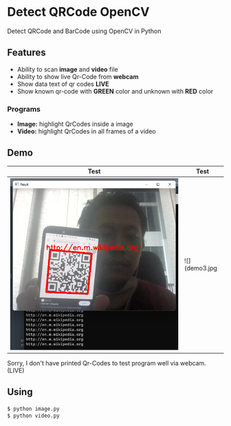 # Detect QRCode OpenCV

Detect QRCode and BarCode using OpenCV in Python

## Features

- Ability to scan **image** and **video** file
- Ability to show live Qr-Code from **webcam**
- Show data text of qr codes **LIVE**
- Show known qr-code with **GREEN** color and unknown with **RED** color

### Programs

- **Image:** highlight QrCodes inside a image
- **Video:** highlight QrCodes in all frames of a video

## Demo

| Test | Test |
| -------------- | -------------- |
| ![](example.png)| ![](demo3.jpg |

Sorry, I don't have printed Qr-Codes to test program well via webcam. (LIVE)

## Using

```bash
$ python image.py
$ python video.py
```
